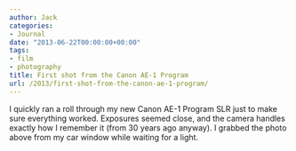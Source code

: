 ```yaml
---
author: Jack
categories:
- Journal
date: "2013-06-22T00:00:00+00:00"
tags:
- film
- photography
title: First shot from the Canon AE-1 Program
url: /2013/first-shot-from-the-canon-ae-1-program/
---
```


<div>
  <div>
    <div>
      <div>
        <div>
          <p>
            I quickly ran a roll through my new Canon AE-1 Program SLR just to make sure everything worked. Exposures seemed close, and the camera handles exactly how I remember it (from 30 years ago anyway). I grabbed the photo above from my car window while waiting for a light.
          </p>
        </div>
      </div>
    </div>
  </div>
</div>
